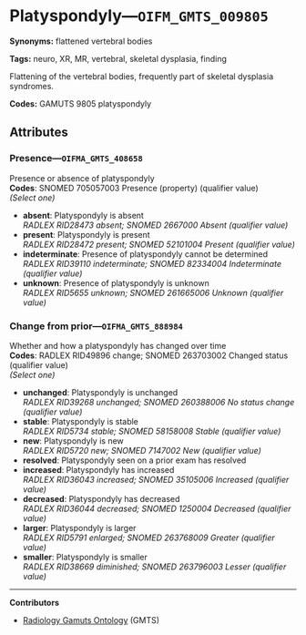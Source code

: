 # Platyspondyly—`OIFM_GMTS_009805`

**Synonyms:** flattened vertebral bodies

**Tags:** neuro, XR, MR, vertebral, skeletal dysplasia, finding

Flattening of the vertebral bodies, frequently part of skeletal dysplasia syndromes.

**Codes:** GAMUTS 9805 platyspondyly

## Attributes

### Presence—`OIFMA_GMTS_408658`

Presence or absence of platyspondyly  
**Codes**: SNOMED 705057003 Presence (property) (qualifier value)  
*(Select one)*

- **absent**: Platyspondyly is absent  
_RADLEX RID28473 absent; SNOMED 2667000 Absent (qualifier value)_
- **present**: Platyspondyly is present  
_RADLEX RID28472 present; SNOMED 52101004 Present (qualifier value)_
- **indeterminate**: Presence of platyspondyly cannot be determined  
_RADLEX RID39110 indeterminate; SNOMED 82334004 Indeterminate (qualifier value)_
- **unknown**: Presence of platyspondyly is unknown  
_RADLEX RID5655 unknown; SNOMED 261665006 Unknown (qualifier value)_

### Change from prior—`OIFMA_GMTS_888984`

Whether and how a platyspondyly has changed over time  
**Codes**: RADLEX RID49896 change; SNOMED 263703002 Changed status (qualifier value)  
*(Select one)*

- **unchanged**: Platyspondyly is unchanged  
_RADLEX RID39268 unchanged; SNOMED 260388006 No status change (qualifier value)_
- **stable**: Platyspondyly is stable  
_RADLEX RID5734 stable; SNOMED 58158008 Stable (qualifier value)_
- **new**: Platyspondyly is new  
_RADLEX RID5720 new; SNOMED 7147002 New (qualifier value)_
- **resolved**: Platyspondyly seen on a prior exam has resolved  
- **increased**: Platyspondyly has increased  
_RADLEX RID36043 increased; SNOMED 35105006 Increased (qualifier value)_
- **decreased**: Platyspondyly has decreased  
_RADLEX RID36044 decreased; SNOMED 1250004 Decreased (qualifier value)_
- **larger**: Platyspondyly is larger  
_RADLEX RID5791 enlarged; SNOMED 263768009 Greater (qualifier value)_
- **smaller**: Platyspondyly is smaller  
_RADLEX RID38669 diminished; SNOMED 263796003 Lesser (qualifier value)_

---

**Contributors**

- [Radiology Gamuts Ontology](https://gamuts.net/) (GMTS)